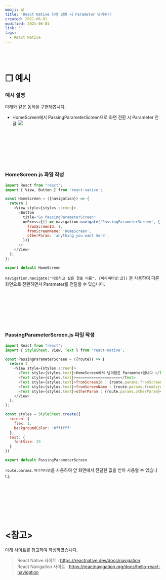 ```yaml
---
emoji: 💻
title: 'React Native 화면 전환 시 Parameter 넘겨주기'
created: 2021-06-01
modified: 2021-06-01
link: ''
tags:
  - React Native
---
```

<br></br>




# **❐ 예시**
### 예시 설명
아래와 같은 동작을 구현해봅시다.
- HomeScreen에서 PassingParameterScreen으로 화면 전환 시 Parameter 전달
![](/assets/react-native-passing-parameter.png)
<br></br><br></br><br></br><br></br>





### HomeScreen.js 파일 작성
```javascript
import React from "react";
import { View, Button } from 'react-native';

const HomeScreen = ({navigation}) => {  
  return (
    <View style={styles.screen}>
      <Button
        title="Go PassingParameterScreen"
        onPress={() => navigation.navigate('PassingParameterScreen', {
          fromScreenId: 1,
          fromScreenName: 'HomeScreen',
          otherParam: 'anything you want here',
        })}
      />  
    </View>
  );
};

export default HomeScreen
```
`navigation.navigate("이동하고 싶은 경로 이름", {파라미터명:값})` 을 사용하여 다른 화면으로 전환하면서 Parameter를 전달할 수 있습니다.
<br></br><br></br><br></br><br></br>





### PassingParameterScreen.js 파일 작성
```javascript
import React from "react";
import { StyleSheet, View, Text } from 'react-native';

const PassingParameterScreen = ({route}) => {
  return (
    <View style={styles.screen}>
      <Text style={styles.text}>HomeScreen에서 넘겨받은 Parameter입니다.</Text>
      <Text style={styles.text}>====================</Text>
      <Text style={styles.text}>fromScreenId : {route.params.fromScreenId}</Text>
      <Text style={styles.text}>fromScreenName : {route.params.fromScreenName}</Text>
      <Text style={styles.text}>otherParam : {route.params.otherParam}</Text>
    </View>
  );
};

const styles = StyleSheet.create({
  screen: {
    flex: 1,
    backgroundColor: '#ffffff'
  },
  text: {
    fontSize: 20
  }
})

export default PassingParameterScreen
```
`route.params.파라미터명`을 사용하여 앞 화면에서 전달한 값을 받아 사용할 수 있습니다.
<br></br><br></br><br></br><br></br>





# **<참고>**
아래 사이트를 참고하여 작성하였습니다.
> React Native 사이트 : https://reactnative.dev/docs/navigation  
> React Navigation 사이트 : https://reactnavigation.org/docs/hello-react-navigation

<br></br><br></br>
